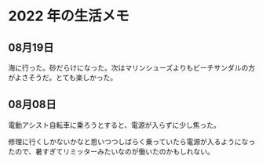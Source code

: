 # 2022 年の生活メモ

## 08月19日

海に行った。砂だらけになった。次はマリンシューズよりもビーチサンダルの方がよさそうだ。とても楽しかった。

## 08月08日

電動アシスト自転車に乗ろうとすると、電源が入らずに少し焦った。

修理に行くしかないかなと思いつつしばらく乗っていたら電源が入るようになったので、暑すぎてリミッターみたいなのが働いたのかもしれない。